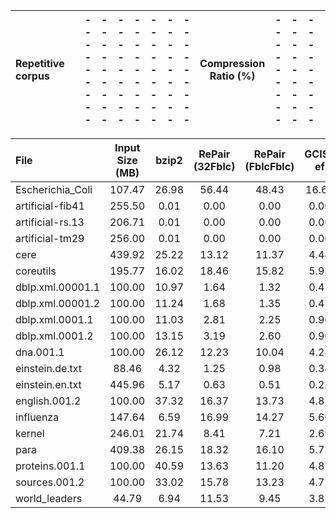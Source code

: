 | Repetitive corpus |  | --------- | --------- | --------- | --------- | --------- | --------- | --------- | Compression Ratio (\%) | --------- | --------- | --------- | --------- | --------- | --------- |
|:---|:---|:---|:---|:---|:---|:---|:---|:---|:---:|:---|:---|:---|:---|:---|:---|

| File | Input Size (MB) | bzip2 | RePair (32Fblc) | RePair (FblcFblc) | GCIS-ef | GCIS-s8b | GC4 | GC8 | GC16 | GC32 | GCX-y4 | GCX-y8 | GCX-y16 | GCX-y32 |
|:---|:---:|:---:|:---:|:---:|:---:|:---:|:---:|:---:|:---:|:---:|:---:|:---:|:---:|:---:|
| Escherichia_Coli | 107.47 | 26.98 | 56.44 | 48.43 | 16.68 | 13.16 | 50.06 | 31.96 | 91.03 | 95.15 | 39.59 | 32.49 | 78.94 | 85.64 |
| artificial-fib41 | 255.50 | 0.01 | 0.00 | 0.00 | 0.00 | 0.00 | 0.06 | 0.07 | 0.08 | 0.16 | 0.05 | 0.05 | 0.08 | 0.06 |
| artificial-rs.13 | 206.71 | 0.01 | 0.00 | 0.00 | 0.00 | 0.00 | 0.09 | 0.10 | 0.13 | 0.20 | 0.08 | 0.09 | 0.11 | 0.09 |
| artificial-tm29 | 256.00 | 0.01 | 0.00 | 0.00 | 0.00 | 0.00 | 0.00 | 0.00 | 0.00 | 0.00 | 0.00 | 0.00 | 0.00 | 0.00 |
| cere | 439.92 | 25.22 | 13.12 | 11.37 | 4.44 | 3.40 | 33.67 | 26.33 | 57.56 | 68.88 | 37.43 | 31.56 | 54.27 | 60.36 |
| coreutils | 195.77 | 16.02 | 18.46 | 15.82 | 5.93 | 4.71 | 43.38 | 43.15 | 53.87 | 64.66 | 44.20 | 42.79 | 50.21 | 57.28 |
| dblp.xml.00001.1 | 100.00 | 10.97 | 1.64 | 1.32 | 0.47 | 0.34 | 0.59 | 0.66 | 0.75 | 0.94 | 1.66 | 17.42 | 12.31 | 26.68 |
| dblp.xml.00001.2 | 100.00 | 11.24 | 1.68 | 1.35 | 0.47 | 0.34 | 0.59 | 0.66 | 0.75 | 0.94 | 1.76 | 17.72 | 12.60 | 27.35 |
| dblp.xml.0001.1 | 100.00 | 11.03 | 2.81 | 2.25 | 0.90 | 0.66 | 1.01 | 1.16 | 1.44 | 1.94 | 2.08 | 17.58 | 12.53 | 26.96 |
| dblp.xml.0001.2 | 100.00 | 13.15 | 3.19 | 2.60 | 0.90 | 0.66 | 1.01 | 1.16 | 1.44 | 1.94 | 2.85 | 20.53 | 15.36 | 33.37 |
| dna.001.1 | 100.00 | 26.12 | 12.23 | 10.04 | 4.24 | 3.17 | 3.49 | 4.20 | 6.87 | 9.06 | 5.21 | 19.26 | 34.94 | 42.74 |
| einstein.de.txt | 88.46 | 4.32 | 1.25 | 0.98 | 0.34 | 0.25 | 7.69 | 9.41 | 13.11 | 14.41 | 7.96 | 8.59 | 11.22 | 13.23 |
| einstein.en.txt | 445.96 | 5.17 | 0.63 | 0.51 | 0.22 | 0.17 | 3.74 | 4.69 | 6.67 | 8.74 | 3.82 | 4.31 | 5.95 | 7.14 |
| english.001.2 | 100.00 | 37.32 | 16.37 | 13.73 | 4.87 | 3.66 | 4.48 | 5.52 | 6.92 | 9.12 | 12.12 | 27.00 | 50.79 | 82.67 |
| influenza | 147.64 | 6.59 | 16.99 | 14.27 | 5.66 | 4.31 | 16.49 | 18.80 | 24.61 | 33.73 | 16.84 | 17.36 | 23.15 | 31.35 |
| kernel | 246.01 | 21.74 | 8.41 | 7.21 | 2.69 | 2.12 | 38.90 | 39.51 | 48.41 | 66.19 | 40.91 | 36.55 | 44.34 | 53.91 |
| para | 409.38 | 26.15 | 18.32 | 16.10 | 5.73 | 4.52 | 37.50 | 28.42 | 65.02 | 77.31 | 42.01 | 35.72 | 55.95 | 67.27 |
| proteins.001.1 | 100.00 | 40.59 | 13.63 | 11.20 | 4.87 | 3.67 | 4.54 | 5.69 | 6.88 | 9.09 | 7.00 | 15.32 | 27.37 | 30.80 |
| sources.001.2 | 100.00 | 33.02 | 15.78 | 13.23 | 4.72 | 3.59 | 4.54 | 5.37 | 6.82 | 9.09 | 11.87 | 25.26 | 45.64 | 79.33 |
| world_leaders | 44.79 | 6.94 | 11.53 | 9.45 | 3.85 | 2.85 | 21.75 | 25.72 | 30.56 | 37.63 | 22.80 | 24.09 | 26.89 | 33.45 |
